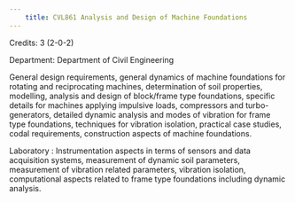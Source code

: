 ```yaml
---
    title: CVL861 Analysis and Design of Machine Foundations
---
```

Credits: 3 (2-0-2)

Department: Department of Civil Engineering

General design requirements, general dynamics of machine foundations for rotating and reciprocating machines, determination of soil properties, modelling, analysis and design of block/frame type foundations, specific details for machines applying impulsive loads, compressors and turbo-generators, detailed dynamic analysis and modes of vibration for frame type foundations, techniques for vibration isolation, practical case studies, codal requirements, construction aspects of machine foundations.

Laboratory : Instrumentation aspects in terms of sensors and data acquisition systems, measurement of dynamic soil parameters, measurement of vibration related parameters, vibration isolation, computational aspects related to frame type foundations including dynamic analysis.